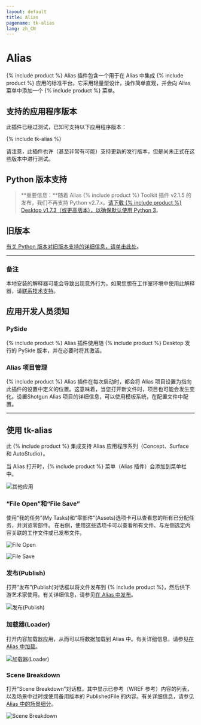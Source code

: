 ```yaml
---
layout: default
title: Alias
pagename: tk-alias
lang: zh_CN
---
```


# Alias

{% include product %} Alias 插件包含一个用于在 Alias 中集成 {% include product %} 应用的标准平台。它采用轻量型设计，操作简单直观，并会向 Alias 菜单中添加一个 {% include product %} 菜单。

## 支持的应用程序版本

此插件已经过测试，已知可支持以下应用程序版本： 

{% include tk-alias %}

请注意，此插件也许（甚至非常有可能）支持更新的发行版本，但是尚未正式在这些版本中进行测试。

## Python 版本支持

> **重要信息：**随着 Alias {% include product %} Toolkit 插件 v2.1.5 的发布，我们不再支持 Python v2.7.x。[请下载 {% include product %} Desktop v1.7.3（或更高版本），以确保默认使用 Python 3](https://community.shotgridsoftware.com/t/a-new-version-of-shotgrid-desktop-has-been-released/13877/14)。

## 旧版本

[有关 Python 版本对旧版本支持的详细信息，请单击此处](https://github.com/shotgunsoftware/tk-alias/wiki/Python-Version-Support#older-versions)。

***
### 备注

本地安装的解释器可能会导致出现意外行为。如果您想在工作室环境中使用此解释器，请[联系技术支持](https://knowledge.autodesk.com/zh-hans/contact-support)。

## 应用开发人员须知
    
### PySide

{% include product %} Alias 插件使用随 {% include product %} Desktop 发行的 PySide 版本，并在必要时将其激活。 

### Alias 项目管理

{% include product %} Alias 插件在每次启动时，都会将 Alias 项目设置为指向此插件的设置中定义的位置。这意味着，当您打开新文件时，项目也可能会发生变化。设置Shotgun Alias 项目的详细信息，可以使用模板系统，在配置文件中配置。

***

## 使用 tk-alias

此 {% include product %} 集成支持 Alias 应用程序系列（Concept、Surface 和 AutoStudio）。

当 Alias 打开时，{% include product %} 菜单（Alias 插件）会添加到菜单栏中。

![其他应用](../images/engines/alias-other-apps.png)


### “File Open”和“File Save”

使用“我的任务”(My Tasks)和“零部件”(Assets)选项卡可以查看您的所有已分配任务，并浏览零部件。 在右侧，使用这些选项卡可以查看所有文件、与左侧选定内容关联的工作文件或已发布文件。

![File Open](../images/engines/alias-file-open.png)

![File Save](../images/engines/alias-file-save.png)


### 发布(Publish)

打开“发布”(Publish)对话框以将文件发布到 {% include product %}，然后供下游艺术家使用。有关详细信息，请参见[在 Alias 中发布](https://github.com/shotgunsoftware/tk-alias/wiki/Publishing)。 

![发布(Publish)](../images/engines/alias-publish.png)


### 加载器(Loader)

打开内容加载器应用，从而可以将数据加载到 Alias 中。有关详细信息，请参见[在 Alias 中加载](https://github.com/shotgunsoftware/tk-alias/wiki/Loading)。

![加载器(Loader)](../images/engines/alias-loader.png)

### Scene Breakdown

打开“Scene Breakdown”对话框，其中显示已参考（WREF 参考）内容的列表，以及场景中过时或使用备用版本的 PublishedFile 的内容。有关详细信息，请参见 [Alias 中的场景细分](https://github.com/shotgunsoftware/tk-alias/wiki/Scene-Breakdown)。

![Scene Breakdown](../images/engines/alias-breakdown.png)

